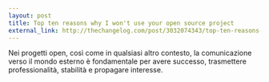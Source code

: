 ```yaml
---
layout: post
title: Top ten reasons why I won't use your open source project
external_link: http://thechangelog.com/post/3032074343/top-ten-reasons-why-i-wont-use-your-open-source-project
---
```


Nei progetti open, così come in qualsiasi altro contesto, la comunicazione verso il mondo esterno è fondamentale per avere successo, trasmettere professionalità, stabilità e propagare interesse.
